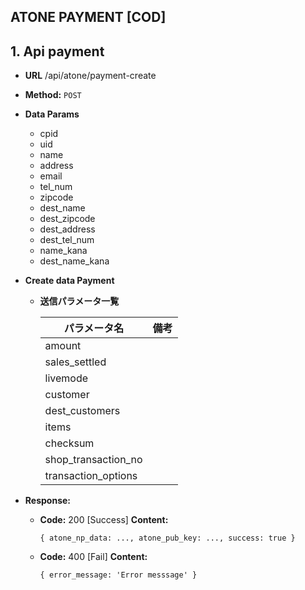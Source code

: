 ## **ATONE PAYMENT [COD]**
## 1. Api payment
- **URL**
  /api/atone/payment-create
- **Method:**
  `POST`
- **Data Params**
    + cpid
    + uid
    + name
    + address
    + email
    + tel_num
    + zipcode
    + dest_name
    + dest_zipcode
    + dest_address
    + dest_tel_num
    + name_kana
    + dest_name_kana

- **Create data Payment**
    + **送信パラメータ一覧**

        | パラメータ名 | 備考 |
        | ------ | ------ |
        | amount | |
        | sales_settled | |
        | livemode | |
        | customer | |
        | dest_customers | |
        | items | |
        | checksum | |
        | shop_transaction_no | |
        | transaction_options | |

- **Response:**

  - **Code:** 200 [Success]
    **Content:**

    `{
        atone_np_data: ...,
        atone_pub_key: ...,
        success: true
    }`

  - **Code:** 400 [Fail]
      **Content:**

      `{
        error_message: 'Error messsage'
      }`